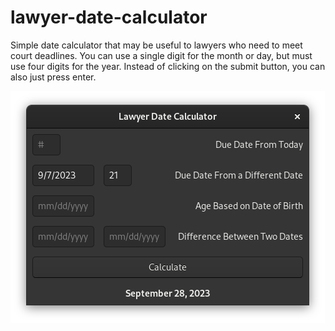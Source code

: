 # lawyer-date-calculator
Simple date calculator that may be useful to lawyers who need to meet court deadlines. You can use a single digit for the month or day, but must use four digits for the year. Instead of clicking on the submit button, you can also just press enter.

![](screenshot.png)
